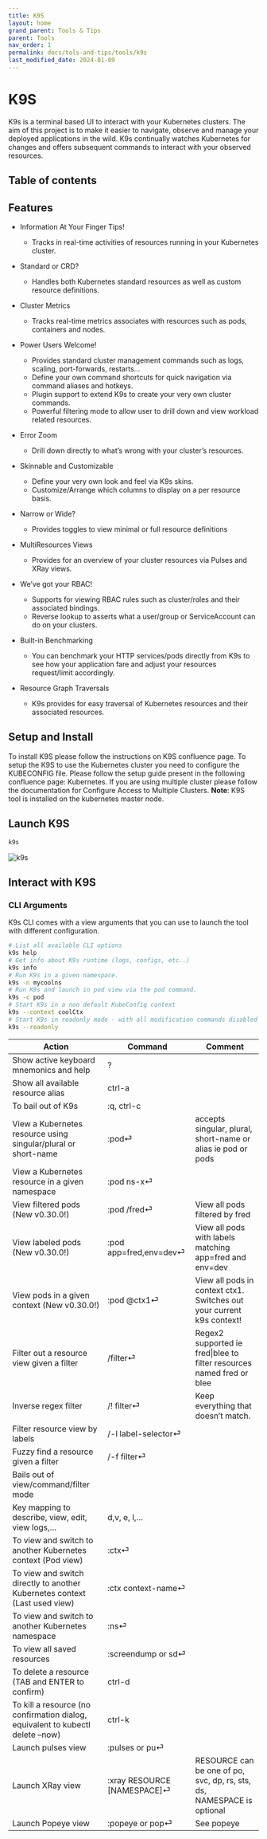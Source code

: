 ```yaml
---
title: K9S
layout: home
grand_parent: Tools & Tips
parent: Tools
nav_order: 1
permalink: docs/tols-and-tips/tools/k9s
last_modified_date: 2024-01-09
---
```


# K9S

K9s is a terminal based UI to interact with your Kubernetes clusters. The aim of this project is to make it easier to navigate, observe and manage your deployed applications in the wild. K9s continually watches Kubernetes for changes and offers subsequent commands to interact with your observed resources.

## Table of contents

## Features

- Information At Your Finger Tips!
    - Tracks in real-time activities of resources running in your Kubernetes cluster.
- Standard or CRD?
    - Handles both Kubernetes standard resources as well as custom resource definitions.
- Cluster Metrics
    - Tracks real-time metrics associates with resources such as pods, containers and nodes.
- Power Users Welcome!
    - Provides standard cluster management commands such as logs, scaling, port-forwards, restarts…
    - Define your own command shortcuts for quick navigation via command aliases and hotkeys.
    - Plugin support to extend K9s to create your very own cluster commands.
    - Powerful filtering mode to allow user to drill down and view workload related resources.
- Error Zoom
    - Drill down directly to what’s wrong with your cluster’s resources.
- Skinnable and Customizable
    - Define your very own look and feel via K9s skins.
    - Customize/Arrange which columns to display on a per resource basis.
- Narrow or Wide?
    - Provides toggles to view minimal or full resource definitions
- MultiResources Views
    - Provides for an overview of your cluster resources via Pulses and XRay views.
- We’ve got your RBAC!
    - Supports for viewing RBAC rules such as cluster/roles and their associated bindings.
    - Reverse lookup to asserts what a user/group or ServiceAccount can do on your clusters.

- Built-in Benchmarking
    - You can benchmark your HTTP services/pods directly from K9s to see how your application fare and adjust your resources request/limit accordingly.
- Resource Graph Traversals
    - K9s provides for easy traversal of Kubernetes resources and their associated resources.

## Setup and Install

To install K9S please follow the instructions on K9S confluence page.
To setup the K9S to use the Kubernetes cluster you need to configure the KUBECONFIG file. Please follow the setup guide present in the following confluence page: Kubernetes. If you are using multiple cluster please follow the documentation for  Configure Access to Multiple Clusters.
**Note**: K9S tool is installed on the kubernetes master node.

## Launch K9S

```bash
k9s
```

![k9s](https://user-cube.github.io/devops-cheatsheet/assets/images/k9s-execute.png)

## Interact with K9S

### CLI Arguments

K9s CLI comes with a view arguments that you can use to launch the tool with different configuration.

```bash
# List all available CLI options
k9s help
# Get info about K9s runtime (logs, configs, etc..)
k9s info
# Run K9s in a given namespace.
k9s -n mycoolns
# Run K9s and launch in pod view via the pod command.
k9s -c pod
# Start K9s in a non default KubeConfig context
k9s --context coolCtx
# Start K9s in readonly mode - with all modification commands disabled
k9s --readonly
```

| Action                                                                         | Command                     | Comment                                                                |
|--------------------------------------------------------------------------------|-----------------------------|------------------------------------------------------------------------|
| Show active keyboard mnemonics and help                                        | ?                           |                                                                        |
| Show all available resource alias                                              | ctrl-a                      |                                                                        |
| To bail out of K9s                                                             | :q, ctrl-c                  |                                                                        |
| View a Kubernetes resource using singular/plural or short-name                 | :pod⏎                       | accepts singular, plural, short-name or alias ie pod or pods           |
| View a Kubernetes resource in a given namespace                                | :pod ns-x⏎                  |                                                                        |
| View filtered pods (New v0.30.0!)                                              | :pod /fred⏎                 | View all pods filtered by fred                                         |
| View labeled pods (New v0.30.0!)                                               | :pod app=fred,env=dev⏎      | View all pods with labels matching app=fred and env=dev                |
| View pods in a given context (New v0.30.0!)                                    | :pod @ctx1⏎                 | View all pods in context ctx1. Switches out your current k9s context!  |
| Filter out a resource view given a filter                                      | /filter⏎                    | Regex2 supported ie fred\|blee to filter resources named fred or blee  |
| Inverse regex filter                                                           | /! filter⏎                  | Keep everything that doesn’t match.                                    |
| Filter resource view by labels                                                 | /-l label-selector⏎         |                                                                        |
| Fuzzy find a resource given a filter                                           | /-f filter⏎                 |                                                                        |
| Bails out of view/command/filter mode                                          | <esc>                       |                                                                        |
| Key mapping to describe, view, edit, view logs,…                               | d,v, e, l,…                 |                                                                        |
| To view and switch to another Kubernetes context (Pod view)                    | :ctx⏎                       |                                                                        |
| To view and switch directly to another Kubernetes context (Last used view)     | :ctx context-name⏎          |                                                                        |
| To view and switch to another Kubernetes namespace                             | :ns⏎                        |                                                                        |
| To view all saved resources                                                    | :screendump or sd⏎          |                                                                        |
| To delete a resource (TAB and ENTER to confirm)                                | ctrl-d                      |                                                                        |
| To kill a resource (no confirmation dialog, equivalent to kubectl delete –now) | ctrl-k                      |                                                                        |
| Launch pulses view                                                             | :pulses or pu⏎              |                                                                        |
| Launch XRay view                                                               | :xray RESOURCE [NAMESPACE]⏎ | RESOURCE can be one of po, svc, dp, rs, sts, ds, NAMESPACE is optional |
| Launch Popeye view                                                             | :popeye or pop⏎             | See popeye                                                             |